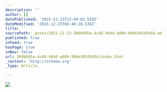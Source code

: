 ```yaml
---
description: ''
author: []
datePublished: '2015-12-23T13:40:02.558Z'
dateModified: '2015-12-23T04:48:28.536Z'
title: ''
sourcePath: _posts/2015-12-23-368b695a-4cd8-4b4d-a089-968e385d545d.md
published: true
inFeed: true
hasPage: true
inNav: false
url: 368b695a-4cd8-4b4d-a089-968e385d545d/index.html
_context: 'http://schema.org'
_type: Article

---
```

![](https://the-grid-user-content.s3-us-west-2.amazonaws.com/e9aaf111-028f-4ab2-ae91-c46ec0cf54eb.png)
